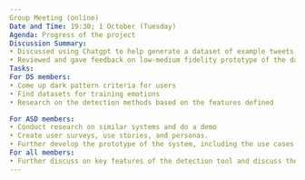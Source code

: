 ```yaml
---
Group Meeting (online)
Date and Time: 19:30; 1 October (Tuesday)
Agenda: Progress of the project
Discussion Summary:
• Discussed using Chatgpt to help generate a dataset of example tweets.
• Reviewed and gave feedback on low-medium fidelity prototype of the dark pattern system
Tasks:
For DS members:
• Come up dark pattern criteria for users
• Find datasets for training emotions
• Research on the detection methods based on the features defined

For ASD members:
• Conduct research on similar systems and do a demo
• Create user surveys, use stories, and personas.
• Further develop the prototype of the system, including the use cases
For all members:
• Further discuss on key features of the detection tool and discuss the feasibility of implementing those features
---
```

